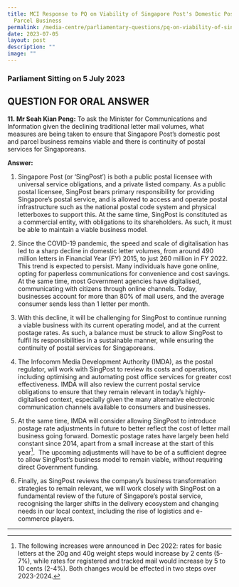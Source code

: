 ```yaml
---
title: MCI Response to PQ on Viability of Singapore Post's Domestic Post and
  Parcel Business
permalink: /media-centre/parliamentary-questions/pq-on-viability-of-singapore-post/
date: 2023-07-05
layout: post
description: ""
image: ""
---
```

### Parliament Sitting on 5 July 2023

QUESTION FOR ORAL ANSWER
------------------------

**11. Mr Seah Kian Peng:** To ask the Minister for Communications and Information given the declining traditional letter mail volumes, what measures are being taken to ensure that Singapore Post’s domestic post and parcel business remains viable and there is continuity of postal services for Singaporeans.  
  
**Answer:**

1. Singapore Post (or ‘SingPost’) is both a public postal licensee with universal service obligations, and a private listed company. As a public postal licensee, SingPost bears primary responsibility for providing Singapore’s postal service, and is allowed to access and operate postal infrastructure such as the national postal code system and physical letterboxes to support this. At the same time, SingPost is constituted as a commercial entity, with obligations to its shareholders. As such, it must be able to maintain a viable business model.   
  
2. Since the COVID-19 pandemic, the speed and scale of digitalisation has led to a sharp decline in domestic letter volumes, from around 490 million letters in Financial Year (FY) 2015, to just 260 million in FY 2022. This trend is expected to persist. Many individuals have gone online, opting for paperless communications for convenience and cost savings. At the same time, most Government agencies have digitalised, communicating with citizens through online channels. Today, businesses account for more than 80% of mail users, and the average consumer sends less than 1 letter per month.   
  
3. With this decline, it will be challenging for SingPost to continue running a viable business with its current operating model, and at the current postage rates. As such, a balance must be struck to allow SingPost to fulfil its responsibilities in a sustainable manner, while ensuring the continuity of postal services for Singaporeans.

4. The Infocomm Media Development Authority (IMDA), as the postal regulator, will work with SingPost to review its costs and operations, including optimising and automating post office services for greater cost effectiveness. IMDA will also review the current postal service obligations to ensure that they remain relevant in today’s highly-digitalised context, especially given the many alternative electronic communication channels available to consumers and businesses.

5. At the same time, IMDA will consider allowing SingPost to introduce postage rate adjustments in future to better reflect the cost of letter mail business going forward. Domestic postage rates have largely been held constant since 2014, apart from a small increase at the start of this year[^1].  The upcoming adjustments will have to be of a sufficient degree to allow SingPost’s business model to remain viable, without requiring direct Government funding.   
  
6. Finally, as SingPost reviews the company’s business transformation strategies to remain relevant, we will work closely with SingPost on a fundamental review of the future of Singapore’s postal service, recognising the larger shifts in the delivery ecosystem and changing needs in our local context, including the rise of logistics and e-commerce players. 

------------------------------------------------------------------------------------
[^1]: The following increases were announced in Dec 2022: rates for basic letters at the 20g and 40g weight steps would increase by 2 cents (5-7%), while rates for registered and tracked mail would increase by 5 to 10 cents (2-4%). Both changes would be effected in two steps over 2023-2024.
